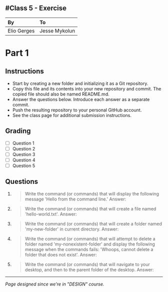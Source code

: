 
#Class 5 - Exercise
---
|By|To|
|:-------------|:--------------|
|Elio Gerges|Jesse Mykolun|

# Part 1
## Instructions
- Start by creating a new folder and initializing it as a Git repository.
- Copy this file and its contents into your new repository and commit. The copied file should also be named README.md.
- Answer the questions below. Introduce each answer as a separate commit.
- Push the resulting repository to your personal GitHub account.
- See the class page for additional submission instructions.

## Grading
- [ ] Question 1
- [ ] Question 2
- [ ] Question 3
- [ ] Question 4
- [ ] Question 5

## Questions
1. > Write the command (or commands) that will display the following message 'Hello from the command line.'
Answer: 

2. > Write the command (or commands) that will create a file named 'hello-world.txt'.
Answer: 

3. > Write the command (or commands) that will create a folder named 'my-new-folder' in current directory.
Answer: 

4. > Write the command (or commands) that will attempt to delete a folder named 'my-nonexistent-folder' and display the following message when the commands fails: 'Whoops, cannot delete a folder that does not exist'.
Answer: 

5. > Write the command (or commands) that will navigate to your desktop, and then to the parent folder of the desktop.
Answer: 


---
*Page designed since we're in "DESIGN" course.*